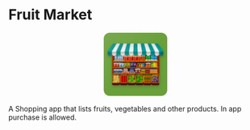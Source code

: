 # Fruit Market
<p align="center">
  <img width="25%" height="25%" style="border-radius: 12px" src="assets/images/launcher_icon.png">
</p>
A Shopping app that lists fruits, vegetables and other products. In app purchase is allowed.
